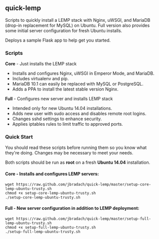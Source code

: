 ## quick-lemp
Scripts to quickly install a LEMP stack with Nginx, uWSGI, and MariaDB (drop-in replacement for MySQL) on Ubuntu. Full version also provides some initial server configuration for fresh Ubuntu installs.

Deploys a sample Flask app to help get you started.


### Scripts
__Core__ - Just installs the LEMP stack
  * Installs and configures Nginx, uWSGI in Emperor Mode, and MariaDB.
  * Includes virtualenv and pip.
  * MariaDB 10.1 can easily be replaced with MySQL or PostgreSQL.
  * Adds a PPA to install the latest stable version Nginx.

__Full__ - Configures new server and installs LEMP stack
  * Intended only for new Ubuntu 14.04 installations.
  * Adds new user with sudo access and disables remote root logins.
  * Changes sshd settings to enhance security.
  * Applies iptables rules to limit traffic to approved ports.

### Quick Start
You should read these scripts before running them so you know what they're
doing. Changes may be necessary to meet your needs.

Both scripts should be run as __root__ on a fresh __Ubuntu 14.04__ installation.

#### Core - Installs and configures LEMP servers:

```
wget https://raw.github.com/jbradach/quick-lemp/master/setup-core-lemp-ubuntu-trusty.sh
chmod +x setup-core-lemp-ubuntu-trusty.sh
./setup-core-lemp-ubuntu-trusty.sh
```

#### Full - New server configuration in addition to LEMP deployment:
```
wget https://raw.github.com/jbradach/quick-lemp/master/setup-full-lemp-ubuntu-trusty.sh
chmod +x setup-full-lemp-ubuntu-trusty.sh
./setup-full-lemp-ubuntu-trusty.sh
```
